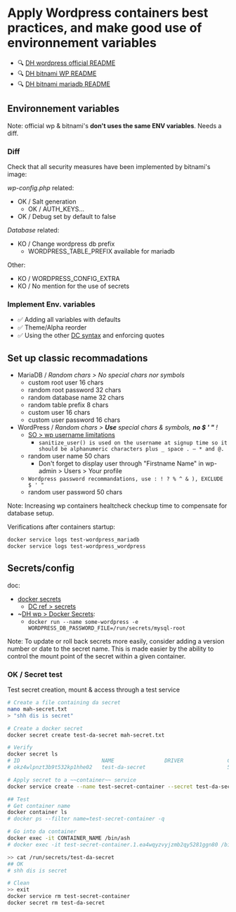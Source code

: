 # Apply Wordpress containers best practices, and make good use of environnement variables

- 🔍 [DH wordpress official README](https://hub.docker.com/_/wordpress/)
- 🔍 [DH bitnami WP README](https://hub.docker.com/r/bitnami/wordpress/)
- 🔍 [DH bitnami mariadb README](https://hub.docker.com/r/bitnami/mariadb/)

## Environnement variables

Note: official wp & bitnami's **don't uses the same ENV variables**. Needs a diff.

### Diff

Check that all security measures have been implemented by bitnami's image:

*wp-config.php* related:

- OK / Salt generation
  - OK / AUTH_KEYS...
- OK / Debug set by default to false

*Database* related:

- KO / Change wordpress db prefix
  - WORDPRESS_TABLE_PREFIX available for mariadb

Other:

- KO / WORDPRESS_CONFIG_EXTRA
- KO / No mention for the use of secrets

### Implement Env. variables

- ✅ Adding all variables with defaults
- ✅ Theme/Alpha reorder
- ✅ Using the other [DC syntax](https://docs.docker.com/compose/compose-file/#environment) and enforcing quotes

## Set up classic recommadations

- MariaDB / *Random chars > No special chars nor symbols*
  - custom root user 16 chars
  - random root password 32 chars
  - random database name 32 chars
  - random table prefix 8 chars
  - custom user 16 chars
  - custom user password 16 chars
- WordPress / *Random chars > **Use** special chars & symbols, **no $ ' "** !*
  - [SO > wp username limitations](https://wordpress.stackexchange.com/a/99478)
    - `sanitize_user() is used on the username at signup time so it should be alphanumeric characters plus _ space . – * and @.`
  - random user name 50 chars
    - Don't forget to display user through "Firstname Name" in wp-admin > Users > Your profile
  - `Wordpress password recommandations, use : ! ? % ^ & ), EXCLUDE $ ' "`
  - random user password 50 chars

Note: Increasing wp containers healtcheck checkup time to compensate for database setup.

Verifications after containers startup:

```bash
docker service logs test-wordpress_mariadb
docker service logs test-wordpress_wordpress
```

## Secrets/config

doc:

- [docker secrets](https://docs.docker.com/engine/swarm/secrets/)
  - [DC ref > secrets](https://docs.docker.com/compose/compose-file/#secrets)
- ~[DH wp > Docker Secrets](https://hub.docker.com/_/wordpress/):
  - `docker run --name some-wordpress -e WORDPRESS_DB_PASSWORD_FILE=/run/secrets/mysql-root`

Note: To update or roll back secrets more easily, consider adding a version number or date to the secret name. This is made easier by the ability to control the mount point of the secret within a given container.

### OK / Secret test

Test secret creation, mount & access through a test service

```bash
# Create a file containing da secret
nano mah-secret.txt
> "shh dis is secret"

# Create a docker secret
docker secret create test-da-secret mah-secret.txt

# Verify
docker secret ls
# ID                          NAME                DRIVER              CREATED             UPDATED
# okz4wlpnzt3b9t532kp1hhe02   test-da-secret                          5 seconds ago       5 seconds ago

# Apply secret to a ~~container~~ service
docker service create --name test-secret-container --secret test-da-secret alpine bin/ash -c 'while sleep 3600; do :; done'

## Test
# Get container name
docker container ls
# docker ps --filter name=test-secret-container -q

# Go into da container
docker exec -it CONTAINER_NAME /bin/ash
# docker exec -it test-secret-container.1.ea4wqyzvyjzmb2qy5281ggn80 /bin/ash

>> cat /run/secrets/test-da-secret
## OK
# shh dis is secret

# Clean
>> exit
docker service rm test-secret-container
docker secret rm test-da-secret
```
